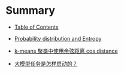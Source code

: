 # Summary

- [Table of Contents](index.md)

- [Probability distribution and Entropy](mathematics/entropy.md)

- [k-means 聚类中使用余弦距离 cos distance](mathematics/k-means-with-cos-distance.md)

- [大模型任务是怎样启动的？](technology/how-a-training-job-launches.md)

